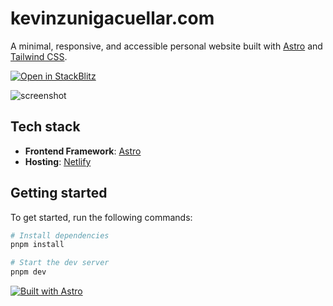 # kevinzunigacuellar.com

A minimal, responsive, and accessible personal website built with [Astro](https://astro.build/) and [Tailwind CSS](https://tailwindcss.com/).

[![Open in StackBlitz](https://developer.stackblitz.com/img/open_in_stackblitz.svg)](https://stackblitz.com/github/kevinzunigacuellar/kevinzunigacuellar.com?title=Personal%20website)

![screenshot](https://github.com/user-attachments/assets/b9225fbc-d314-4580-bda6-4de3a58088c4)

## Tech stack

- **Frontend Framework**: [Astro](https://github.com/withastro/astro)
- **Hosting**: [Netlify](https://www.netlify.com/)

## Getting started

To get started, run the following commands:

```bash
# Install dependencies
pnpm install

# Start the dev server
pnpm dev
```

[![Built with Astro](https://astro.badg.es/v2/built-with-astro/medium.svg)](https://astro.build)
